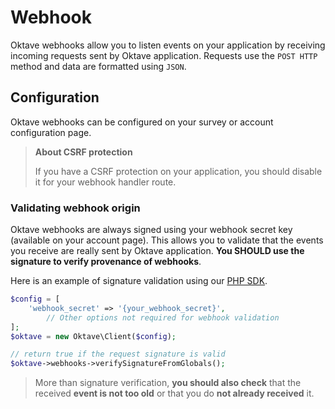 # Webhook

Oktave webhooks allow you to listen events on your application by receiving
incoming requests sent by Oktave application. Requests use the `POST HTTP` method and data are formatted using `JSON`.

## Configuration

Oktave webhooks can be configured on your survey or account configuration page.

> **About CSRF protection**
>
> If you have a CSRF protection on your application, you should disable it for your webhook handler route.

### Validating webhook origin

Oktave webhooks are always signed using your webhook secret key (available on your account page). This allows you to validate that the events you receive are really sent by Oktave application. **You SHOULD use the signature to verify provenance of webhooks**.

Here is an example of signature validation using our [PHP SDK](../php-sdk/installation.md).

```php
$config = [
    'webhook_secret' => '{your_webhook_secret}',
		// Other options not required for webhook validation
];
$oktave = new Oktave\Client($config);
```

```php
// return true if the request signature is valid
$oktave->webhooks->verifySignatureFromGlobals();
```

> More than signature verification, **you should also check** that the received **event is not too old** or that you do **not already received** it.
